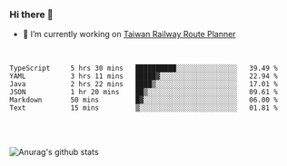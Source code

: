 ### Hi there 👋

- 🔭 I’m currently working on [Taiwan Railway Route Planner](https://github.com/Taiwan-Railway-Route-Planner)

<br/>

<!--START_SECTION:waka-->

```text
TypeScript     5 hrs 30 mins   ██████████░░░░░░░░░░░░░░░   39.49 %
YAML           3 hrs 11 mins   █████▓░░░░░░░░░░░░░░░░░░░   22.94 %
Java           2 hrs 22 mins   ████▒░░░░░░░░░░░░░░░░░░░░   17.01 %
JSON           1 hr 20 mins    ██▒░░░░░░░░░░░░░░░░░░░░░░   09.61 %
Markdown       50 mins         █▓░░░░░░░░░░░░░░░░░░░░░░░   06.00 %
Text           15 mins         ▒░░░░░░░░░░░░░░░░░░░░░░░░   01.81 %
```

<!--END_SECTION:waka-->

<br/>
<br/>

![Anurag's github stats](https://github-readme-stats.vercel.app/api?username=DepickereSven&show_icons=true&theme=tokyonight)



<!--
**DepickereSven/DepickereSven** is a ✨ _special_ ✨ repository because its `README.md` (this file) appears on your GitHub profile.

Here are some ideas to get you started:

- 🔭 I’m currently working on ...
- 🌱 I’m currently learning ...
- 👯 I’m looking to collaborate on ...
- 🤔 I’m looking for help with ...
- 💬 Ask me about ...
- 📫 How to reach me: ...
- 😄 Pronouns: ...
- ⚡ Fun fact: ...
-->
